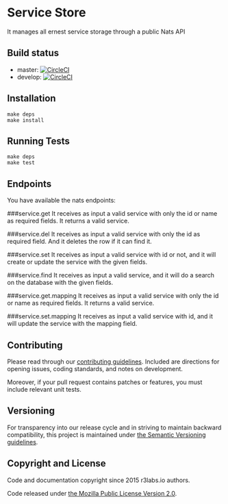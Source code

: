 # Service Store

It manages all ernest service storage through a public Nats API

## Build status

* master: [![CircleCI](https://circleci.com/gh/ErnestIO/service-store/tree/master.svg?style=svg)](https://circleci.com/gh/ErnestIO/service-store/tree/master)
* develop: [![CircleCI](https://circleci.com/gh/ErnestIO/service-store/tree/develop.svg?style=svg)](https://circleci.com/gh/ErnestIO/service-store/tree/develop)

## Installation

```
make deps
make install
```

## Running Tests

```
make deps
make test
```

## Endpoints

You have available the nats endpoints:

###service.get
It receives as input a valid service with only the id or name as required fields. It returns a valid service.

###service.del
It receives as input a valid service with only the id as required field. And it deletes the row if it can find it.

###service.set
It receives as input a valid service with id or not, and it will create or update the service with the given fields.

###service.find
It receives as input a valid service, and it will do a search on the database with the given fields.

###service.get.mapping
It receives as input a valid service with only the id or name as required fields. It returns a valid service.

###service.set.mapping
It receives as input a valid service with id, and it will update the service with the mapping field.

## Contributing

Please read through our
[contributing guidelines](CONTRIBUTING.md).
Included are directions for opening issues, coding standards, and notes on
development.

Moreover, if your pull request contains patches or features, you must include
relevant unit tests.

## Versioning

For transparency into our release cycle and in striving to maintain backward
compatibility, this project is maintained under [the Semantic Versioning guidelines](http://semver.org/). 

## Copyright and License

Code and documentation copyright since 2015 r3labs.io authors.

Code released under
[the Mozilla Public License Version 2.0](LICENSE).

